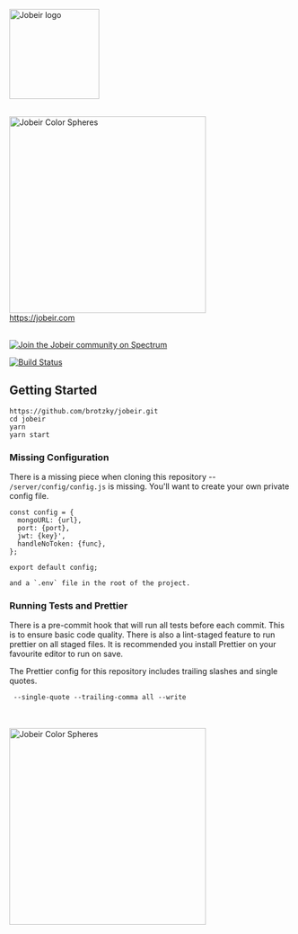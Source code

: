<a href="https://jobeir.com"><img src="https://raw.githubusercontent.com/brotzky/jobeir/master/design/images/jobeir-logo.png" width="160px" alt="Jobeir logo" align="center" /></a>

<br/>

<img src="https://raw.githubusercontent.com/brotzky/jobeir/master/design/images/colored-spheres.png" width="350px" alt="Jobeir Color Spheres" />
 
<br/>
<a href="https://jobeir.com">https://jobeir.com</a>

<br/>
<br/>

[![Join the Jobeir community on Spectrum](https://withspectrum.github.io/badge/badge.svg)](https://spectrum.chat/jobeir)

[![Build Status](https://travis-ci.org/brotzky/jobeir.svg?branch=master)](https://travis-ci.org/brotzky/jobeir)

## Getting Started

```
https://github.com/brotzky/jobeir.git
cd jobeir
yarn
yarn start
```

### Missing Configuration

There is a missing piece when cloning this repository -- `/server/config/config.js` is missing.
You'll want to create your own private config file.
```
const config = {
  mongoURL: {url},
  port: {port},
  jwt: {key}',
  handleNoToken: {func},
};

export default config;

and a `.env` file in the root of the project.
```

### Running Tests and Prettier

There is a pre-commit hook that will run all tests before each commit. This is to ensure
basic code quality. There is also a lint-staged feature to run prettier on all staged
files. It is recommended you install Prettier on your favourite editor to run on save.

The Prettier config for this repository includes trailing slashes and single quotes.
```
 --single-quote --trailing-comma all --write
```
<br/>
<br/>
<img src="https://raw.githubusercontent.com/brotzky/jobeir/master/design/images/colored-spheres.png" width="350px" alt="Jobeir Color Spheres" />
